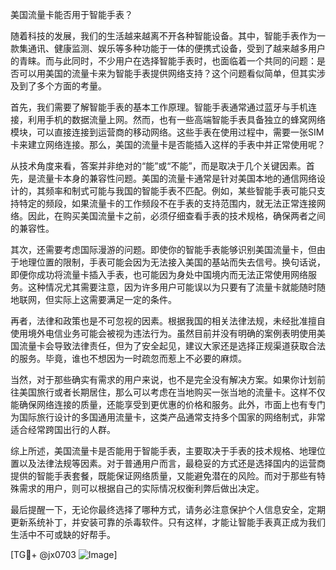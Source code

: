 美国流量卡能否用于智能手表？

随着科技的发展，我们的生活越来越离不开各种智能设备。其中，智能手表作为一款集通讯、健康监测、娱乐等多种功能于一体的便携式设备，受到了越来越多用户的青睐。而与此同时，不少用户在选择智能手表时，也面临着一个共同的问题：是否可以用美国的流量卡来为智能手表提供网络支持？这个问题看似简单，但其实涉及到了多个方面的考量。

首先，我们需要了解智能手表的基本工作原理。智能手表通常通过蓝牙与手机连接，利用手机的数据流量上网。然而，也有一些高端智能手表具备独立的蜂窝网络模块，可以直接连接到运营商的移动网络。这些手表在使用过程中，需要一张SIM卡来建立网络连接。那么，美国的流量卡是否能插入这样的手表中并正常使用呢？

从技术角度来看，答案并非绝对的“能”或“不能”，而是取决于几个关键因素。首先，是流量卡本身的兼容性问题。美国的流量卡通常是针对美国本地的通信网络设计的，其频率和制式可能与我国的智能手表不匹配。例如，某些智能手表可能只支持特定的频段，如果流量卡的工作频段不在手表的支持范围内，就无法正常连接网络。因此，在购买美国流量卡之前，必须仔细查看手表的技术规格，确保两者之间的兼容性。

其次，还需要考虑国际漫游的问题。即使你的智能手表能够识别美国流量卡，但由于地理位置的限制，手表可能会因为无法接入美国的基站而失去信号。换句话说，即便你成功将流量卡插入手表，也可能因为身处中国境内而无法正常使用网络服务。这种情况尤其需要注意，因为许多用户可能误以为只要有了流量卡就能随时随地联网，但实际上这需要满足一定的条件。

再者，法律和政策也是不可忽视的因素。根据我国的相关法律法规，未经批准擅自使用境外电信业务可能会被视为违法行为。虽然目前并没有明确的案例表明使用美国流量卡会导致法律责任，但为了安全起见，建议大家还是选择正规渠道获取合法的服务。毕竟，谁也不想因为一时疏忽而惹上不必要的麻烦。

当然，对于那些确实有需求的用户来说，也不是完全没有解决方案。如果你计划前往美国旅行或者长期居住，那么可以考虑在当地购买一张当地的流量卡。这样不仅能确保网络连接的质量，还能享受到更优惠的价格和服务。此外，市面上也有专门为国际旅行设计的多国通用流量卡，这类产品通常支持多个国家的网络制式，非常适合经常跨国出行的人群。

综上所述，美国流量卡是否能用于智能手表，主要取决于手表的技术规格、地理位置以及法律法规等因素。对于普通用户而言，最稳妥的方式还是选择国内的运营商提供的智能手表套餐，既能保证网络质量，又能避免潜在的风险。而对于那些有特殊需求的用户，则可以根据自己的实际情况权衡利弊后做出决定。

最后提醒一下，无论你最终选择了哪种方式，请务必注意保护个人信息安全，定期更新系统补丁，并安装可靠的杀毒软件。只有这样，才能让智能手表真正成为我们生活中不可或缺的好帮手。

[TG💪+ @jx0703 ![Image](https://github.com/user-attachments/assets/dbca1d08-cadb-493c-b0ec-ad6f7a83f270)]